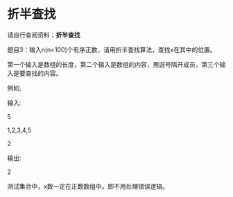 # 折半查找

请自行查阅资料：**折半查找**

题目3：输入n(n<100)个有序正数，请用折半查找算法，查找x在其中的位置。

第一个输入是数组的长度，第二个输入是数组的内容，用逗号隔开成员，第三个输入是要查找的内容。

例如,

输入:

5

1,2,3,4,5

2

输出:

2

测试集合中，x数一定在正数数组中。即不用处理错误逻辑。
